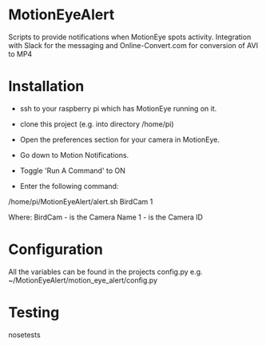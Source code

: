 # MotionEyeAlert
Scripts to provide notifications when MotionEye spots activity.
Integration with Slack for the messaging and Online-Convert.com for conversion of AVI to MP4

# Installation

* ssh to your raspberry pi which has MotionEye running on it.
* clone this project (e.g. into directory /home/pi)

* Open the preferences section for your camera in MotionEye.
* Go down to Motion Notifications.
* Toggle 'Run A Command' to ON
* Enter the following command:

/home/pi/MotionEyeAlert/alert.sh BirdCam 1

Where:
BirdCam - is the Camera Name
1 - is the Camera ID

# Configuration

All the variables can be found in the projects config.py e.g.
~/MotionEyeAlert/motion_eye_alert/config.py

# Testing
nosetests
